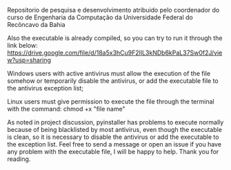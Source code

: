 Repositorio de pesquisa e desenvolvimento atribuido pelo coordenador do curso de Engenharia da Computação da Universidade Federal do Recôncavo da Bahia

Also the executable is already compiled, so you can try to run it through the link below:
    https://drive.google.com/file/d/18a5x3hCu9F2lIL3kNDb6kPaL37Sw0f2J/view?usp=sharing


    
Windows users with active antivirus must allow the execution of the file somehow or temporarily disable the antivirus, or add the executable file to the antivirus exception list;

Linux users must give permission to execute the file through the terminal with the command: chmod +x "file name"

As noted in project discussion, pyinstaller has problems to execute normally because of being blacklisted by most antivirus, even though the executable is clean, so it is necessary to disable the antivirus or add the executable to the exception list.
Feel free to send a message or open an issue if you have any problem with the executable file, I will be happy to help. Thank you for reading.
